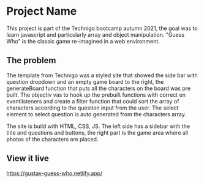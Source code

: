 # Project Name

This project is part of the Technigo bootcamp autumn 2021, the goal was to learn javascript and particularly array and object manipulation. "Guess Who" is the classic game re-imagined in a web environment.

## The problem

The template from Technigo was a styled site that showed the side bar with question dropdown and an empty game board to the right, the generateBoard function that puts all the characters on the board was pre built. The objectiv vas to hook up the prebuilt functions with correct en eventlisteners and create a filter function that could sort the array of characters according to the question input from the user. The select element to select question is auto generated from the characters array.

The site is build with HTML, CSS, JS. The left side has a sidebar with the title and questions and buttons, the right part is the game area where all photos of the characters are placed.

## View it live

https://gustav-guess-who.netlify.app/
